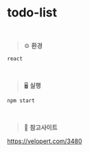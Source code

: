 # todo-list


<br/>


>⚙ **환경**
```
react
```

<br/>

>🖥 **실행**
```
npm start
```

<br/>

> 🔎 **참고사이트**


<https://velopert.com/3480>
